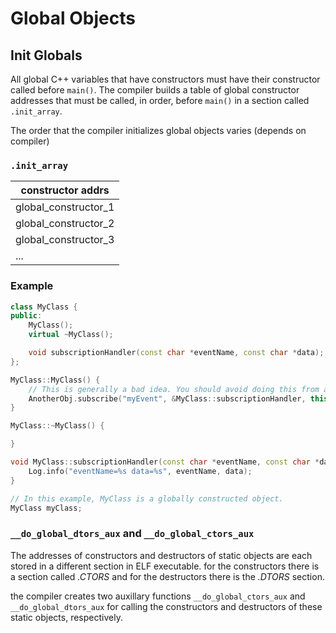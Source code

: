 # Global Objects

## Init Globals

All global C++ variables that have constructors must have their constructor called before `main()`. The compiler builds a table of global constructor addresses that must be called, in order, before `main()` in a section called `.init_array`. 

The order that the compiler initializes global objects varies (depends on compiler)

### `.init_array`

|constructor addrs|
|-|
|global_constructor_1|
|global_constructor_2|
|global_constructor_3|
|...|

### Example

```cpp
class MyClass {
public:
    MyClass();
    virtual ~MyClass();

    void subscriptionHandler(const char *eventName, const char *data);
};

MyClass::MyClass() {
    // This is generally a bad idea. You should avoid doing this from a constructor.
    AnotherObj.subscribe("myEvent", &MyClass::subscriptionHandler, this);
}

MyClass::~MyClass() {

}

void MyClass::subscriptionHandler(const char *eventName, const char *data) {
    Log.info("eventName=%s data=%s", eventName, data);
}

// In this example, MyClass is a globally constructed object.
MyClass myClass;
```

### `__do_global_dtors_aux` and `__do_global_ctors_aux`

The addresses of constructors and destructors of static objects are each stored in a different section in ELF executable. for the constructors there is a section called *.CTORS* and for the destructors there is the *.DTORS* section.

the compiler creates two auxillary functions `__do_global_ctors_aux` and `__do_global_dtors_aux` for calling the constructors and destructors of these static objects, respectively.
